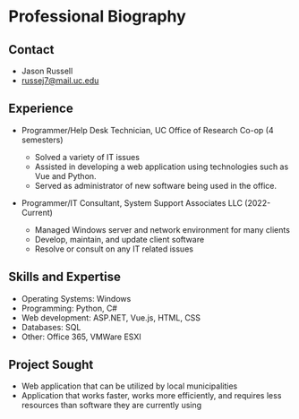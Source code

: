 # Professional Biography 

## Contact 
* Jason Russell 
* russej7@mail.uc.edu

## Experience
* Programmer/Help Desk Technician, UC Office of Research Co-op (4 semesters)
    - Solved a variety of IT issues 
    - Assisted in developing a web application using technologies such as Vue and Python. 
    - Served as administrator of new software being used in the office. 

* Programmer/IT Consultant, System Support Associates LLC (2022-Current)
    - Managed Windows server and network environment for many clients
    - Develop, maintain, and update client software
    - Resolve or consult on any IT related issues

## Skills and Expertise
* Operating Systems: Windows 
* Programming: Python, C#
* Web development: ASP.NET, Vue.js, HTML, CSS
* Databases: SQL
* Other: Office 365, VMWare ESXI


## Project Sought
- Web application that can be utilized by local municipalities
- Application that works faster, works more efficiently, and requires less resources than software they are currently using

